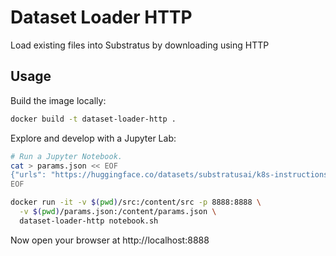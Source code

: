 # Dataset Loader HTTP

Load existing files into Substratus by downloading using HTTP

## Usage

Build the image locally:

```sh
docker build -t dataset-loader-http .
```

Explore and develop with a Jupyter Lab:
```sh
# Run a Jupyter Notebook.
cat > params.json << EOF
{"urls": "https://huggingface.co/datasets/substratusai/k8s-instructions/raw/main/k8s-instructions.jsonl"}
EOF

docker run -it -v $(pwd)/src:/content/src -p 8888:8888 \
  -v $(pwd)/params.json:/content/params.json \
  dataset-loader-http notebook.sh
```
Now open your browser at http://localhost:8888
